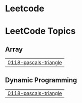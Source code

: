 # Leetcode
<!---LeetCode Topics Start-->
# LeetCode Topics
## Array
|  |
| ------- |
| [0118-pascals-triangle](https://github.com/kartik-18/Leetcode/tree/master/0118-pascals-triangle) |
## Dynamic Programming
|  |
| ------- |
| [0118-pascals-triangle](https://github.com/kartik-18/Leetcode/tree/master/0118-pascals-triangle) |
<!---LeetCode Topics End-->